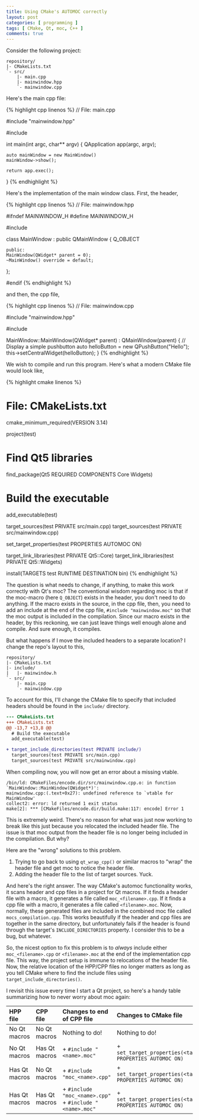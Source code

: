 ```yaml
---
title: Using CMake's AUTOMOC correctly
layout: post
categories: [ programming ]
tags: [ CMake, Qt, moc, C++ ]
comments: true
---
```


Consider the following project:

```
repository/
|- CMakeLists.txt
`- src/
    |- main.cpp
    |- mainwindow.hpp
    `- mainwindow.cpp
```

Here's the main cpp file:

{% highlight cpp linenos %}
// File: main.cpp

#include "mainwindow.hpp"

#include <QApplication>

int main(int argc, char** argv)
{
    QApplication app(argc, argv);

    auto mainWindow = new MainWindow()
    mainWindow->show();

    return app.exec();
}
{% endhighlight %}

Here's the implementation of the main window class.
First, the header,

{% highlight cpp linenos %}
// File: mainwindow.hpp

#ifndef MAINWINDOW_H
#define MAINWINDOW_H

#include <QMainWindow>

class MainWindow : public QMainWindow
{
    Q_OBJECT

    public:
    MainWindow(QWidget* parent = 0);
    ~MainWindow() override = default;
};

#endif
{% endhighlight %}

and then, the cpp file,

{% highlight cpp linenos %}
// File: mainwindow.cpp

#include "mainwindow.hpp"

#include <QPushButton>

MainWindow::MainWindow(QWidget* parent) : QMainWindow(parent)
{
    // Display a simple pushbutton
    auto helloButton = new QPushButton("Hello");
    this->setCentralWidget(helloButton);
}
{% endhighlight %}

We wish to compile and run this program.
Here's what a modern CMake file would look like,

{% highlight cmake linenos %}
# File: CMakeLists.txt

cmake_minimum_required(VERSION 3.14)

project(test)

# Find Qt5 libraries
find_package(Qt5 REQUIRED COMPONENTS Core Widgets)

# Build the executable
add_executable(test)

target_sources(test PRIVATE src/main.cpp)
target_sources(test PRIVATE src/mainwindow.cpp)

set_target_properties(test PROPERTIES AUTOMOC ON)

target_link_libraries(test PRIVATE Qt5::Core)
target_link_libraries(test PRIVATE Qt5::Widgets)

install(TARGETS test RUNTIME DESTINATION bin)
{% endhighlight %}

The question is what needs to change, if anything, to make this work correctly with Qt's moc?
The conventional wisdom regarding moc is that if the moc-macro (here `Q_OBJECT`) exists in the header, you don't need to do anything. If the macro exists in the source, in the cpp file, then, you need to add an include at the end of the cpp file, `#include "mainwindow.moc"` so that the moc output is included in the compilation.
Since our macro exists in the header, by this reckoning, we can just leave things well enough alone and compile.
And sure enough, it compiles.

But what happens if I move the included headers to a separate location?
I change the repo's layout to this,

```
repository/
|- CMakeLists.txt
|- include/
|   |- mainwindow.h
`- src/
    |- main.cpp
    `- mainwindow.cpp
```
To account for this, I'll change the CMake file to specify that included headers should be found in the `include/` directory.

```diff
--- CMakeLists.txt
+++ CMakeLists.txt
@@ -13,7 +13,8 @@
  # Build the executable
  add_executable(test)

+ target_include_directories(test PRIVATE include/)
  target_sources(test PRIVATE src/main.cpp)
  target_sources(test PRIVATE src/mainwindow.cpp)

```

When compiling now, you will now get an error about a missing vtable.

```
/bin/ld: CMakeFiles/encode.dir/src/mainwindow.cpp.o: in function `MainWindow::MainWindow(QWidget*)':
mainwindow.cpp:(.text+0x27): undefined reference to `vtable for MainWindow'
collect2: error: ld returned 1 exit status
make[2]: *** [CMakeFiles/encode.dir/build.make:117: encode] Error 1
```

This is extremely weird.
There's no reason for what was just now working to break like this just because you relocated the included header file.
The issue is that moc output from the header file is no longer being included in the compilation.
But why?

Here are the "wrong" solutions to this problem.

1. Trying to go back to using `qt_wrap_cpp()` or similar macros to "wrap" the header file and get moc to notice the header file.
2. Adding the header file to the list of target sources. Yuck.

And here's the right answer.
The way CMake's automoc functionality works, it scans header and cpp files in a project for Qt macros.
If it finds a header file with a macro, it generates a file called `moc_<filename>.cpp`.
If it finds a cpp file with a macro, it generates a file called `<filename>.moc`.
Now, normally, these generated files are included in the combined moc file called `mocs_compilation.cpp`.
This works beautifully if the header and cpp files are together in the same directory, but unfortunately fails if the header is found through the target's `INCLUDE_DIRECTORIES` property.
I consider this to be a bug, but whatever.

So, the nicest option to fix this problem is to *always* include either `moc_<filename>.cpp` or `<filename>.moc` at the end of the implementation cpp file.
This way, the project setup is immune to relocations of the header file.
Now, the relative location of the HPP/CPP files no longer matters as long as you tell CMake where to find the include files using `target_include_directories()`.

I revisit this issue every time I start a Qt project, so here's a handy table summarizing how to never worry about moc again:

| HPP file | CPP file | Changes to end of CPP file | Changes to CMake file |
| :--- | :--- | :--- | :--- |
| No Qt macros | No Qt macros | Nothing to do! | Nothing to do! |
| No Qt macros | Has Qt macros | + `#include "<name>.moc"` | + `set_target_properties(<target> PROPERTIES AUTOMOC ON)` |
| Has Qt macros | No Qt macros | + `#include "moc_<name>.cpp"` | + `set_target_properties(<target> PROPERTIES AUTOMOC ON)` |
| Has Qt macros | Has Qt macros | + `#include "moc_<name>.cpp"`<br>+ `#include "<name>.moc"` | + `set_target_properties(<target> PROPERTIES AUTOMOC ON)` |


